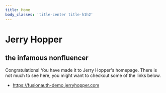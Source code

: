 ```yaml
---
title: Home
body_classes: 'title-center title-h1h2'
---
```


# Jerry Hopper
## the infamous nonfluencer

Congratulations! You have made it to Jerry Hopper's homepage.
There is not much to see here, you might want to checkout some of the links below.

* [https://fusionauth-demo.jerryhopper.com ](https://fusionauth-demo.jerryhopper.com )




